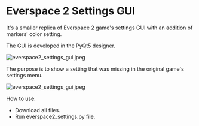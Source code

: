 # Everspace 2 Settings GUI
It's a smaller replica of Everspace 2 game's settings GUI with an addition of markers' color setting.

The GUI is developed in the PyQt5 designer.

![everspace2_settings_gui jpeg](https://github.com/user-attachments/assets/990e9bbd-66a1-4107-a8d4-5b2a89ab329b)

The purpose is to show a setting that was missing in the original game's settings menu.

![everspace2_settings_gui jpeg](https://github.com/user-attachments/assets/5af63ec6-69ca-49c5-9e68-2fb15fec86e9)

How to use:
*  Download all files.
*  Run everspace2_settings.py file.

